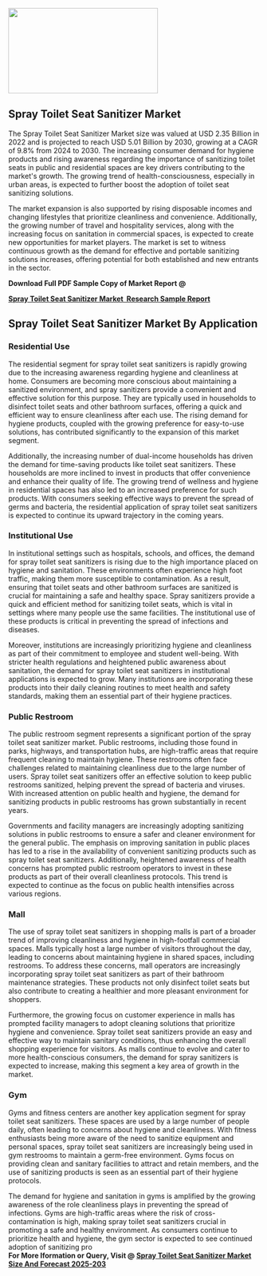 <p><img class="alignnone size-medium wp-image-20088" src="https://ffe5etoiles.com/wp-content/uploads/2024/12/MST1-300x171.png" alt="" width="300" height="171" /></p><p><p> <h2>Spray Toilet Seat Sanitizer Market </h2><p>The Spray Toilet Seat Sanitizer Market size was valued at USD 2.35 Billion in 2022 and is projected to reach USD 5.01 Billion by 2030, growing at a CAGR of 9.8% from 2024 to 2030. The increasing consumer demand for hygiene products and rising awareness regarding the importance of sanitizing toilet seats in public and residential spaces are key drivers contributing to the market's growth. The growing trend of health-consciousness, especially in urban areas, is expected to further boost the adoption of toilet seat sanitizing solutions.</p><p>The market expansion is also supported by rising disposable incomes and changing lifestyles that prioritize cleanliness and convenience. Additionally, the growing number of travel and hospitality services, along with the increasing focus on sanitation in commercial spaces, is expected to create new opportunities for market players. The market is set to witness continuous growth as the demand for effective and portable sanitizing solutions increases, offering potential for both established and new entrants in the sector.</p></p><p><strong>Download Full PDF Sample Copy of Market Report @</strong></p><p><strong><a href="https://www.verifiedmarketreports.com/download-sample/?rid=280126&utm_source=Sites-google&utm_medium=265" target="_blank">Spray Toilet Seat Sanitizer Market &nbsp;Research Sample Report</a></strong></p><p><h2>Spray Toilet Seat Sanitizer Market By Application</h2><h3>Residential Use</h3><p>The residential segment for spray toilet seat sanitizers is rapidly growing due to the increasing awareness regarding hygiene and cleanliness at home. Consumers are becoming more conscious about maintaining a sanitized environment, and spray sanitizers provide a convenient and effective solution for this purpose. They are typically used in households to disinfect toilet seats and other bathroom surfaces, offering a quick and efficient way to ensure cleanliness after each use. The rising demand for hygiene products, coupled with the growing preference for easy-to-use solutions, has contributed significantly to the expansion of this market segment.</p><p>Additionally, the increasing number of dual-income households has driven the demand for time-saving products like toilet seat sanitizers. These households are more inclined to invest in products that offer convenience and enhance their quality of life. The growing trend of wellness and hygiene in residential spaces has also led to an increased preference for such products. With consumers seeking effective ways to prevent the spread of germs and bacteria, the residential application of spray toilet seat sanitizers is expected to continue its upward trajectory in the coming years.</p><h3>Institutional Use</h3><p>In institutional settings such as hospitals, schools, and offices, the demand for spray toilet seat sanitizers is rising due to the high importance placed on hygiene and sanitation. These environments often experience high foot traffic, making them more susceptible to contamination. As a result, ensuring that toilet seats and other bathroom surfaces are sanitized is crucial for maintaining a safe and healthy space. Spray sanitizers provide a quick and efficient method for sanitizing toilet seats, which is vital in settings where many people use the same facilities. The institutional use of these products is critical in preventing the spread of infections and diseases.</p><p>Moreover, institutions are increasingly prioritizing hygiene and cleanliness as part of their commitment to employee and student well-being. With stricter health regulations and heightened public awareness about sanitation, the demand for spray toilet seat sanitizers in institutional applications is expected to grow. Many institutions are incorporating these products into their daily cleaning routines to meet health and safety standards, making them an essential part of their hygiene practices.</p><h3>Public Restroom</h3><p>The public restroom segment represents a significant portion of the spray toilet seat sanitizer market. Public restrooms, including those found in parks, highways, and transportation hubs, are high-traffic areas that require frequent cleaning to maintain hygiene. These restrooms often face challenges related to maintaining cleanliness due to the large number of users. Spray toilet seat sanitizers offer an effective solution to keep public restrooms sanitized, helping prevent the spread of bacteria and viruses. With increased attention on public health and hygiene, the demand for sanitizing products in public restrooms has grown substantially in recent years.</p><p>Governments and facility managers are increasingly adopting sanitizing solutions in public restrooms to ensure a safer and cleaner environment for the general public. The emphasis on improving sanitation in public places has led to a rise in the availability of convenient sanitizing products such as spray toilet seat sanitizers. Additionally, heightened awareness of health concerns has prompted public restroom operators to invest in these products as part of their overall cleanliness protocols. This trend is expected to continue as the focus on public health intensifies across various regions.</p><h3>Mall</h3><p>The use of spray toilet seat sanitizers in shopping malls is part of a broader trend of improving cleanliness and hygiene in high-footfall commercial spaces. Malls typically host a large number of visitors throughout the day, leading to concerns about maintaining hygiene in shared spaces, including restrooms. To address these concerns, mall operators are increasingly incorporating spray toilet seat sanitizers as part of their bathroom maintenance strategies. These products not only disinfect toilet seats but also contribute to creating a healthier and more pleasant environment for shoppers.</p><p>Furthermore, the growing focus on customer experience in malls has prompted facility managers to adopt cleaning solutions that prioritize hygiene and convenience. Spray toilet seat sanitizers provide an easy and effective way to maintain sanitary conditions, thus enhancing the overall shopping experience for visitors. As malls continue to evolve and cater to more health-conscious consumers, the demand for spray sanitizers is expected to increase, making this segment a key area of growth in the market.</p><h3>Gym</h3><p>Gyms and fitness centers are another key application segment for spray toilet seat sanitizers. These spaces are used by a large number of people daily, often leading to concerns about hygiene and cleanliness. With fitness enthusiasts being more aware of the need to sanitize equipment and personal spaces, spray toilet seat sanitizers are increasingly being used in gym restrooms to maintain a germ-free environment. Gyms focus on providing clean and sanitary facilities to attract and retain members, and the use of sanitizing products is seen as an essential part of their hygiene protocols.</p><p>The demand for hygiene and sanitation in gyms is amplified by the growing awareness of the role cleanliness plays in preventing the spread of infections. Gyms are high-traffic areas where the risk of cross-contamination is high, making spray toilet seat sanitizers crucial in promoting a safe and healthy environment. As consumers continue to prioritize health and hygiene, the gym sector is expected to see continued adoption of sanitizing pro<strong><br />For More Iformation or Query, Visit @ <a href="https://www.verifiedmarketreports.com/product/spray-toilet-seat-sanitizer-market/" target="_blank">Spray Toilet Seat Sanitizer Market Size And Forecast 2025-203</a></strong></p>
